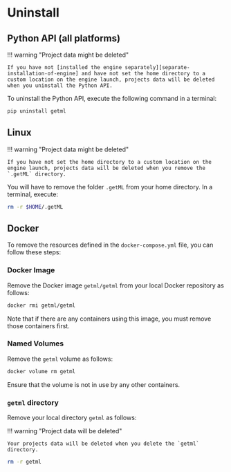 # Uninstall

## Python API (all platforms)

!!! warning "Project data might be deleted"

    If you have not [installed the engine separately][separate-installation-of-engine] and have not set the home directory to a custom location on the engine launch, projects data will be deleted when you uninstall the Python API.

To uninstall the Python API, execute the following command in a terminal:

```bash
pip uninstall getml
```

## Linux 

!!! warning "Project data might be deleted"

    If you have not set the home directory to a custom location on the engine launch, projects data will be deleted when you remove the `.getML` directory.

You will have to remove the folder `.getML` from your home directory. In a terminal, execute: 
```bash
rm -r $HOME/.getML
```

## Docker

To remove the resources defined in the `docker-compose.yml` file, you can follow these steps:


### Docker Image

Remove the Docker image `getml/getml` from your local Docker repository as follows:

```sh
docker rmi getml/getml
```

Note that if there are any containers using this image, you must remove those containers first.

### Named Volumes

Remove the `getml` volume as follows:

```sh
docker volume rm getml
```

Ensure that the volume is not in use by any other containers.

### `getml` directory

Remove your local directory `getml` as follows:

!!! warning "Project data will be deleted"

    Your projects data will be deleted when you delete the `getml` directory.

```bash
rm -r getml
```